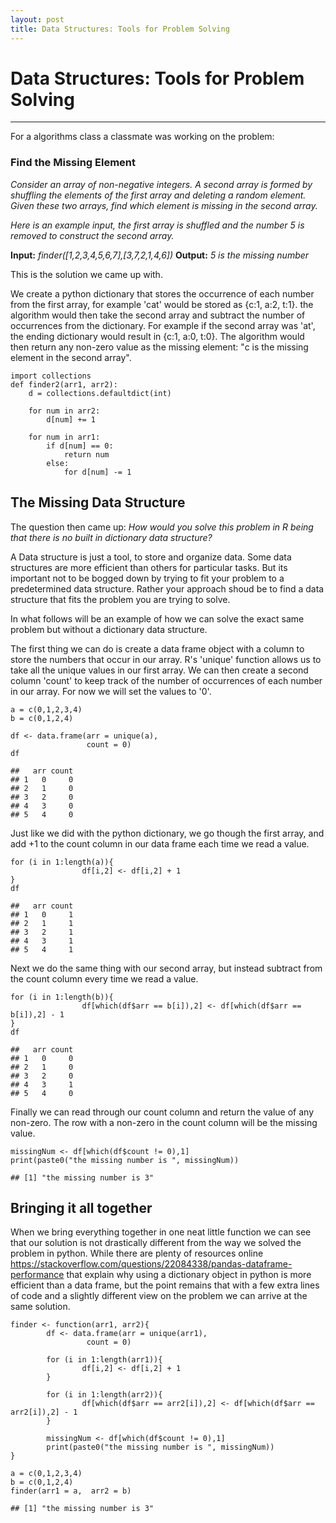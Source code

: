 ```yaml
---
layout: post
title: Data Structures: Tools for Problem Solving
---
```


# Data Structures: Tools for Problem Solving
---
For a algorithms class a classmate was working on the problem:

### Find the Missing Element

*Consider an array of non-negative integers. A second array is formed by
shuffling the elements of the first array and deleting a random element.
Given these two arrays, find which element is missing in the second
array.*

*Here is an example input, the first array is shuffled and the number 5
is removed to construct the second array.*

**Input:** *finder(\[1,2,3,4,5,6,7\],\[3,7,2,1,4,6\])* **Output:** *5 is
the missing number*

This is the solution we came up with.

We create a python dictionary that stores the occurrence of each number
from the first array, for example 'cat' would be stored as {c:1, a:2,
t:1}. the algorithm would then take the second array and subtract the
number of occurrences from the dictionary. For example if the second
array was 'at', the ending dictionary would result in {c:1, a:0, t:0}.
The algorithm would then return any non-zero value as the missing
element: "c is the missing element in the second array".

    import collections
    def finder2(arr1, arr2):
        d = collections.defaultdict(int)

        for num in arr2:
            d[num] += 1

        for num in arr1:
            if d[num] == 0:
                return num
            else:
                for d[num] -= 1

The Missing Data Structure
--------------------------

The question then came up: *How would you solve this problem in R being
that there is no built in dictionary data structure?*

A Data structure is just a tool, to store and organize data. Some data
structures are more efficient than others for particular tasks. But its
important not to be bogged down by trying to fit your problem to a
predetermined data structure. Rather your approach shoud be to find a
data structure that fits the problem you are trying to solve.

In what follows will be an example of how we can solve the exact same
problem but without a dictionary data structure.

The first thing we can do is create a data frame object with a column to
store the numbers that occur in our array. R's 'unique' function allows
us to take all the unique values in our first array. We can then create
a second column 'count' to keep track of the number of occurrences of
each number in our array. For now we will set the values to '0'.

    a = c(0,1,2,3,4)
    b = c(0,1,2,4)

    df <- data.frame(arr = unique(a),
                     count = 0)
    df

    ##   arr count
    ## 1   0     0
    ## 2   1     0
    ## 3   2     0
    ## 4   3     0
    ## 5   4     0

Just like we did with the python dictionary, we go though the first
array, and add +1 to the count column in our data frame each time we
read a value.

    for (i in 1:length(a)){
                    df[i,2] <- df[i,2] + 1
    }
    df

    ##   arr count
    ## 1   0     1
    ## 2   1     1
    ## 3   2     1
    ## 4   3     1
    ## 5   4     1

Next we do the same thing with our second array, but instead subtract
from the count column every time we read a value.

    for (i in 1:length(b)){
                    df[which(df$arr == b[i]),2] <- df[which(df$arr == b[i]),2] - 1
    }
    df

    ##   arr count
    ## 1   0     0
    ## 2   1     0
    ## 3   2     0
    ## 4   3     1
    ## 5   4     0

Finally we can read through our count column and return the value of any
non-zero. The row with a non-zero in the count column will be the
missing value.

    missingNum <- df[which(df$count != 0),1]
    print(paste0("the missing number is ", missingNum))

    ## [1] "the missing number is 3"

Bringing it all together
------------------------

When we bring everything together in one neat little function we can see
that our solution is not drastically different from the way we solved
the problem in python. While there are plenty of resources online
<https://stackoverflow.com/questions/22084338/pandas-dataframe-performance>
that explain why using a dictionary object in python is more efficient
than a data frame, but the point remains that with a few extra lines of
code and a slightly different view on the problem we can arrive at the
same solution.

    finder <- function(arr1, arr2){
            df <- data.frame(arr = unique(arr1),
                     count = 0)

            for (i in 1:length(arr1)){
                    df[i,2] <- df[i,2] + 1
            }

            for (i in 1:length(arr2)){
                    df[which(df$arr == arr2[i]),2] <- df[which(df$arr == arr2[i]),2] - 1
            }

            missingNum <- df[which(df$count != 0),1]
            print(paste0("the missing number is ", missingNum))
    }

    a = c(0,1,2,3,4)
    b = c(0,1,2,4)
    finder(arr1 = a,  arr2 = b)

    ## [1] "the missing number is 3"
